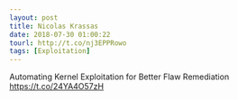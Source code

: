 ```yaml
---
layout: post
title: Nicolas Krassas
date: 2018-07-30 01:00:22
tourl: http://t.co/nj3EPPRowo
tags: [Exploitation]
---
```

Automating Kernel Exploitation for Better Flaw Remediation https://t.co/24YA4O57zH